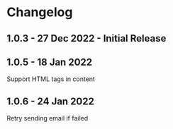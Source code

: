 # Changelog

## 1.0.3 - 27 Dec 2022 - Initial Release

## 1.0.5 - 18 Jan 2022

Support HTML tags in content

## 1.0.6 - 24 Jan 2022

Retry sending email if failed
